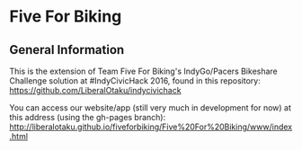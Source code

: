 # Five For Biking

<h2>General Information</h2>

This is the extension of Team Five For Biking's IndyGo/Pacers Bikeshare Challenge solution at #IndyCivicHack 2016, found in this repository:
https://github.com/LiberalOtaku/indycivichack

You can access our website/app (still very much in development for now) at this address (using the gh-pages branch):
http://liberalotaku.github.io/fiveforbiking/Five%20For%20Biking/www/index.html
